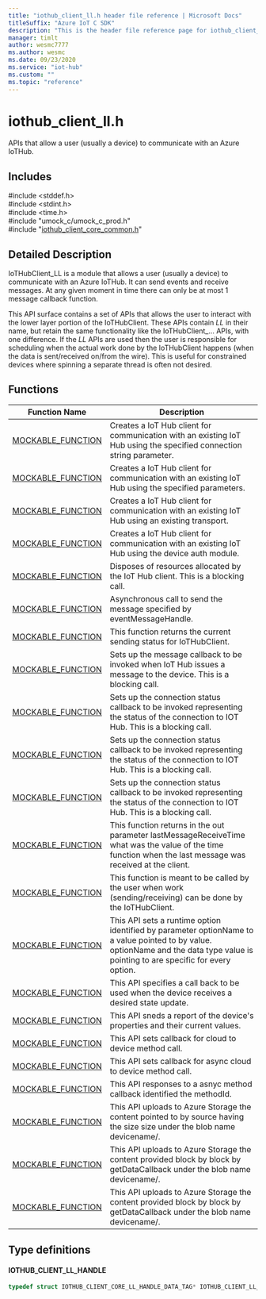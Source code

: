 ```yaml
---                             
title: "iothub_client_ll.h header file reference | Microsoft Docs" 
titleSuffix: "Azure IoT C SDK"            
description: "This is the header file reference page for iothub_client_ll.h in the Azure IoT C SDK. This SDK is used with Azure IoT Hub and Azure IoT Hub Device Provisioning Service"            
manager: timlt                 
author: wesmc7777              
ms.author: wesmc               
ms.date: 09/23/2020                    
ms.service: "iot-hub"             
ms.custom: ""                
ms.topic: "reference"        
---                            
```


# iothub_client_ll.h 

APIs that allow a user (usually a device) to communicate with an Azure IoTHub.

## Includes

\#include <stddef.h>  
\#include <stdint.h>  
\#include <time.h>  
\#include "umock_c/umock_c_prod.h"  
\#include "[iothub_client_core_common.h](iothub-client-core-common-h.md)"  

## Detailed Description

IoTHubClient_LL is a module that allows a user (usually a device) to communicate with an Azure IoTHub. It can send events and receive messages. At any given moment in time there can only be at most 1 message callback function.

This API surface contains a set of APIs that allows the user to interact with the lower layer portion of the IoTHubClient. These APIs contain _LL_ in their name, but retain the same functionality like the IoTHubClient_... APIs, with one difference. If the _LL_ APIs are used then the user is responsible for scheduling when the actual work done by the IoTHubClient happens (when the data is sent/received on/from the wire). This is useful for constrained devices where spinning a separate thread is often not desired.

## Functions

Function Name                  | Description                                
--------------------------------|---------------------------------------------
[MOCKABLE_FUNCTION](./iothub-client-ll-h/mockable-function.md)            | Creates a IoT Hub client for communication with an existing IoT Hub using the specified connection string parameter.
[MOCKABLE_FUNCTION](./iothub-client-ll-h/mockable-function.md)            | Creates a IoT Hub client for communication with an existing IoT Hub using the specified parameters.
[MOCKABLE_FUNCTION](./iothub-client-ll-h/mockable-function.md)            | Creates a IoT Hub client for communication with an existing IoT Hub using an existing transport.
[MOCKABLE_FUNCTION](./iothub-client-ll-h/mockable-function.md)            | Creates a IoT Hub client for communication with an existing IoT Hub using the device auth module.
[MOCKABLE_FUNCTION](./iothub-client-ll-h/mockable-function.md)            | Disposes of resources allocated by the IoT Hub client. This is a blocking call.
[MOCKABLE_FUNCTION](./iothub-client-ll-h/mockable-function.md)            | Asynchronous call to send the message specified by eventMessageHandle.
[MOCKABLE_FUNCTION](./iothub-client-ll-h/mockable-function.md)            | This function returns the current sending status for IoTHubClient.
[MOCKABLE_FUNCTION](./iothub-client-ll-h/mockable-function.md)            | Sets up the message callback to be invoked when IoT Hub issues a message to the device. This is a blocking call.
[MOCKABLE_FUNCTION](./iothub-client-ll-h/mockable-function.md)            | Sets up the connection status callback to be invoked representing the status of the connection to IOT Hub. This is a blocking call.
[MOCKABLE_FUNCTION](./iothub-client-ll-h/mockable-function.md)            | Sets up the connection status callback to be invoked representing the status of the connection to IOT Hub. This is a blocking call.
[MOCKABLE_FUNCTION](./iothub-client-ll-h/mockable-function.md)            | Sets up the connection status callback to be invoked representing the status of the connection to IOT Hub. This is a blocking call.
[MOCKABLE_FUNCTION](./iothub-client-ll-h/mockable-function.md)            | This function returns in the out parameter lastMessageReceiveTime what was the value of the time function when the last message was received at the client.
[MOCKABLE_FUNCTION](./iothub-client-ll-h/mockable-function.md)            | This function is meant to be called by the user when work (sending/receiving) can be done by the IoTHubClient.
[MOCKABLE_FUNCTION](./iothub-client-ll-h/mockable-function.md)            | This API sets a runtime option identified by parameter optionName to a value pointed to by value. optionName and the data type value is pointing to are specific for every option.
[MOCKABLE_FUNCTION](./iothub-client-ll-h/mockable-function.md)            | This API specifies a call back to be used when the device receives a desired state update.
[MOCKABLE_FUNCTION](./iothub-client-ll-h/mockable-function.md)            | This API sneds a report of the device's properties and their current values.
[MOCKABLE_FUNCTION](./iothub-client-ll-h/mockable-function.md)            | This API sets callback for cloud to device method call.
[MOCKABLE_FUNCTION](./iothub-client-ll-h/mockable-function.md)            | This API sets callback for async cloud to device method call.
[MOCKABLE_FUNCTION](./iothub-client-ll-h/mockable-function.md)            | This API responses to a asnyc method callback identified the methodId.
[MOCKABLE_FUNCTION](./iothub-client-ll-h/mockable-function.md)            | This API uploads to Azure Storage the content pointed to by source having the size size under the blob name devicename/.
[MOCKABLE_FUNCTION](./iothub-client-ll-h/mockable-function.md)            | This API uploads to Azure Storage the content provided block by block by getDataCallback under the blob name devicename/.
[MOCKABLE_FUNCTION](./iothub-client-ll-h/mockable-function.md)            | This API uploads to Azure Storage the content provided block by block by getDataCallback under the blob name devicename/.

## Type definitions

#### IOTHUB_CLIENT_LL_HANDLE

```C
typedef struct IOTHUB_CLIENT_CORE_LL_HANDLE_DATA_TAG* IOTHUB_CLIENT_LL_HANDLE;
```

